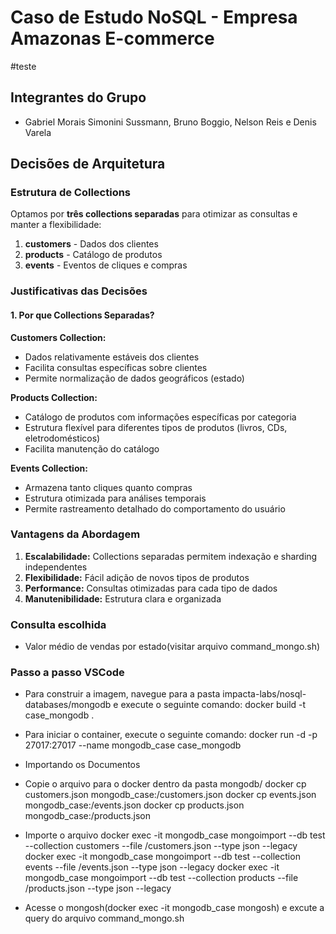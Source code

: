 # Caso de Estudo NoSQL - Empresa Amazonas E-commerce
#teste
## Integrantes do Grupo
- Gabriel Morais Simonini Sussmann, Bruno Boggio, Nelson Reis e Denis Varela

## Decisões de Arquitetura

### Estrutura de Collections

Optamos por **três collections separadas** para otimizar as consultas e manter a flexibilidade:

1. **customers** - Dados dos clientes
2. **products** - Catálogo de produtos
3. **events** - Eventos de cliques e compras

### Justificativas das Decisões

#### 1. Por que Collections Separadas?

**Customers Collection:**
- Dados relativamente estáveis dos clientes
- Facilita consultas específicas sobre clientes
- Permite normalização de dados geográficos (estado)

**Products Collection:**
- Catálogo de produtos com informações específicas por categoria
- Estrutura flexível para diferentes tipos de produtos (livros, CDs, eletrodomésticos)
- Facilita manutenção do catálogo

**Events Collection:**
- Armazena tanto cliques quanto compras
- Estrutura otimizada para análises temporais
- Permite rastreamento detalhado do comportamento do usuário

### Vantagens da Abordagem

1. **Escalabilidade:** Collections separadas permitem indexação e sharding independentes
2. **Flexibilidade:** Fácil adição de novos tipos de produtos
3. **Performance:** Consultas otimizadas para cada tipo de dados
4. **Manutenibilidade:** Estrutura clara e organizada

### Consulta escolhida
- Valor médio de vendas por estado(visitar arquivo command_mongo.sh)

### Passo a passo VSCode

- Para construir a imagem, navegue para a pasta impacta-labs/nosql-databases/mongodb e execute o seguinte comando:
docker build -t case_mongodb .

- Para iniciar o container, execute o seguinte comando:
docker run -d -p 27017:27017 --name mongodb_case case_mongodb

- Importando os Documentos
- Copie o arquivo para o docker dentro da pasta mongodb/
docker cp customers.json mongodb_case:/customers.json
docker cp events.json mongodb_case:/events.json
docker cp products.json mongodb_case:/products.json

- Importe o arquivo
docker exec -it mongodb_case mongoimport --db test --collection customers --file /customers.json --type json --legacy
docker exec -it mongodb_case mongoimport --db test --collection events --file /events.json --type json --legacy
docker exec -it mongodb_case mongoimport --db test --collection products --file /products.json --type json --legacy


- Acesse o mongosh(docker exec -it mongodb_case mongosh) e excute a query do arquivo command_mongo.sh

